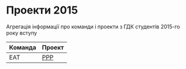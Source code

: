 
# Проекти 2015
Агрегація інформації про команди і проекти з ГДК студентів 2015-го року вступу

| Команда  | Проект |
| ------------- | ------------- |
| EAT  | [PPP](#)  |

